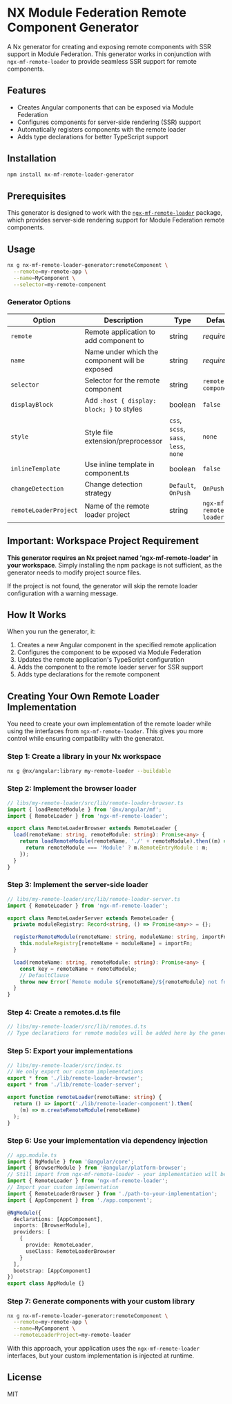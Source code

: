 # NX Module Federation Remote Component Generator

A Nx generator for creating and exposing remote components with SSR support in Module Federation. This generator works in conjunction with `ngx-mf-remote-loader` to provide seamless SSR support for remote components.

## Features

- Creates Angular components that can be exposed via Module Federation
- Configures components for server-side rendering (SSR) support
- Automatically registers components with the remote loader
- Adds type declarations for better TypeScript support

## Installation

```bash
npm install nx-mf-remote-loader-generator
```

## Prerequisites

This generator is designed to work with the [`ngx-mf-remote-loader`](https://github.com/eurusik/ngx-mf-remote-loader) package, which provides server-side rendering support for Module Federation remote components.

## Usage

```bash
nx g nx-mf-remote-loader-generator:remoteComponent \
  --remote=my-remote-app \
  --name=MyComponent \
  --selector=my-remote-component
```

### Generator Options

| Option | Description | Type | Default |
|--------|-------------|------|---------|
| `remote` | Remote application to add component to | string | *required* |
| `name` | Name under which the component will be exposed | string | *required* |
| `selector` | Selector for the remote component | string | `remote-component` |
| `displayBlock` | Add `:host { display: block; }` to styles | boolean | `false` |
| `style` | Style file extension/preprocessor | `css`, `scss`, `sass`, `less`, `none` | `none` |
| `inlineTemplate` | Use inline template in component.ts | boolean | `false` |
| `changeDetection` | Change detection strategy | `Default`, `OnPush` | `OnPush` |
| `remoteLoaderProject` | Name of the remote loader project | string | `ngx-mf-remote-loader` |

## Important: Workspace Project Requirement

**This generator requires an Nx project named 'ngx-mf-remote-loader' in your workspace**. Simply installing the npm package is not sufficient, as the generator needs to modify project source files.

If the project is not found, the generator will skip the remote loader configuration with a warning message.

## How It Works

When you run the generator, it:

1. Creates a new Angular component in the specified remote application
2. Configures the component to be exposed via Module Federation
3. Updates the remote application's TypeScript configuration
4. Adds the component to the remote loader server for SSR support
5. Adds type declarations for the remote component

## Creating Your Own Remote Loader Implementation

You need to create your own implementation of the remote loader while using the interfaces from `ngx-mf-remote-loader`. This gives you more control while ensuring compatibility with the generator.

### Step 1: Create a library in your Nx workspace

```bash
nx g @nx/angular:library my-remote-loader --buildable
```

### Step 2: Implement the browser loader

```typescript
// libs/my-remote-loader/src/lib/remote-loader-browser.ts
import { loadRemoteModule } from '@nx/angular/mf';
import { RemoteLoader } from 'ngx-mf-remote-loader';

export class RemoteLoaderBrowser extends RemoteLoader {
  load(remoteName: string, remoteModule: string): Promise<any> {
    return loadRemoteModule(remoteName, './' + remoteModule).then((m) => {
      return remoteModule === 'Module' ? m.RemoteEntryModule : m;
    });
  }
}
```

### Step 3: Implement the server-side loader

```typescript
// libs/my-remote-loader/src/lib/remote-loader-server.ts
import { RemoteLoader } from 'ngx-mf-remote-loader';

export class RemoteLoaderServer extends RemoteLoader {
  private moduleRegistry: Record<string, () => Promise<any>> = {};

  registerRemoteModule(remoteName: string, moduleName: string, importFn: () => Promise<any>) {
    this.moduleRegistry[remoteName + moduleName] = importFn;
  }

  load(remoteName: string, remoteModule: string): Promise<any> {
    const key = remoteName + remoteModule;
    // DefaultClause
    throw new Error(`Remote module ${remoteName}/${remoteModule} not found`);
  }
}
```

### Step 4: Create a remotes.d.ts file

```typescript
// libs/my-remote-loader/src/lib/remotes.d.ts
// Type declarations for remote modules will be added here by the generator
```

### Step 5: Export your implementations

```typescript
// libs/my-remote-loader/src/index.ts
// We only export our custom implementations
export * from './lib/remote-loader-browser';
export * from './lib/remote-loader-server';

export function remoteLoader(remoteName: string) {
  return () => import('./lib/remote-loader-component').then(
    (m) => m.createRemoteModule(remoteName)
  );
}
```

### Step 6: Use your implementation via dependency injection

```typescript
// app.module.ts
import { NgModule } from '@angular/core';
import { BrowserModule } from '@angular/platform-browser';
// Still import from ngx-mf-remote-loader - your implementation will be used through DI
import { RemoteLoader } from 'ngx-mf-remote-loader';
// Import your custom implementation
import { RemoteLoaderBrowser } from './path-to-your-implementation';
import { AppComponent } from './app.component';

@NgModule({
  declarations: [AppComponent],
  imports: [BrowserModule],
  providers: [
    {
      provide: RemoteLoader,
      useClass: RemoteLoaderBrowser
    }
  ],
  bootstrap: [AppComponent]
})
export class AppModule {}
```

### Step 7: Generate components with your custom library

```bash
nx g nx-mf-remote-loader-generator:remoteComponent \
  --remote=my-remote-app \
  --name=MyComponent \
  --remoteLoaderProject=my-remote-loader
```

With this approach, your application uses the `ngx-mf-remote-loader` interfaces, but your custom implementation is injected at runtime.

## License

MIT
